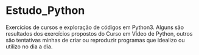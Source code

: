 # Estudo_Python
Exercícios de cursos e exploração de códigos em Python3.
Alguns são resultados dos exercícios propostos do Curso em Vídeo de Python, outros são tentativas minhas de criar ou reproduzir programas que idealizo ou utilizo no dia a dia.

